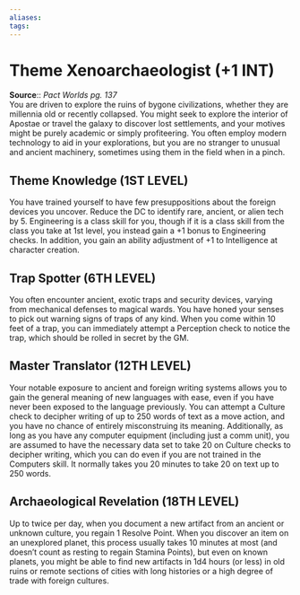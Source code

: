 ```yaml
---
aliases: 
tags: 
---
```


# Theme Xenoarchaeologist (+1 INT)

**Source**:: _Pact Worlds pg. 137_  
You are driven to explore the ruins of bygone civilizations, whether they are millennia old or recently collapsed. You might seek to explore the interior of Apostae or travel the galaxy to discover lost settlements, and your motives might be purely academic or simply profiteering. You often employ modern technology to aid in your explorations, but you are no stranger to unusual and ancient machinery, sometimes using them in the field when in a pinch.  

## Theme Knowledge (1ST LEVEL)

You have trained yourself to have few presuppositions about the foreign devices you uncover. Reduce the DC to identify rare, ancient, or alien tech by 5. Engineering is a class skill for you, though if it is a class skill from the class you take at 1st level, you instead gain a +1 bonus to Engineering checks. In addition, you gain an ability adjustment of +1 to Intelligence at character creation.  

## Trap Spotter (6TH LEVEL)

You often encounter ancient, exotic traps and security devices, varying from mechanical defenses to magical wards. You have honed your senses to pick out warning signs of traps of any kind. When you come within 10 feet of a trap, you can immediately attempt a Perception check to notice the trap, which should be rolled in secret by the GM.  

## Master Translator (12TH LEVEL)

Your notable exposure to ancient and foreign writing systems allows you to gain the general meaning of new languages with ease, even if you have never been exposed to the language previously. You can attempt a Culture check to decipher writing of up to 250 words of text as a move action, and you have no chance of entirely misconstruing its meaning. Additionally, as long as you have any computer equipment (including just a comm unit), you are assumed to have the necessary data set to take 20 on Culture checks to decipher writing, which you can do even if you are not trained in the Computers skill. It normally takes you 20 minutes to take 20 on text up to 250 words.  

## Archaeological Revelation (18TH LEVEL)

Up to twice per day, when you document a new artifact from an ancient or unknown culture, you regain 1 Resolve Point. When you discover an item on an unexplored planet, this process usually takes 10 minutes at most (and doesn’t count as resting to regain Stamina Points), but even on known planets, you might be able to find new artifacts in 1d4 hours (or less) in old ruins or remote sections of cities with long histories or a high degree of trade with foreign cultures.
